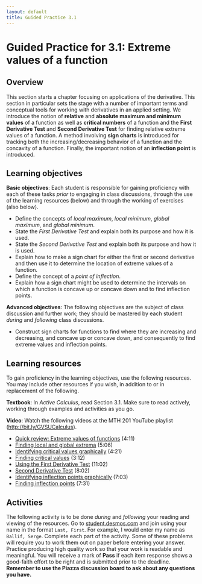 ```yaml
---
layout: default
title: Guided Practice 3.1
---
```


# Guided Practice for 3.1: Extreme values of a function

## Overview

This section starts a chapter focusing on applications of the derivative. This section in particular sets the stage with a number of important terms and conceptual tools for working with derivatives in an applied setting. We introduce the notion of **relative** and **absolute maximum and minimum values** of a function as well as **critical numbers** of a function and the **First Derivative Test** and **Second Derivative Test** for finding relative extreme values of a function. A method involving **sign charts** is introduced for tracking both the increasing/decreasing behavior of a function and the concavity of a function. Finally, the important notion of an **inflection point** is introduced.


## Learning objectives

__Basic objectives__: Each student is responsible for gaining proficiency with each of these tasks _prior_ to engaging in class discussions, through the use of the learning resources (below) and through the working of exercises (also below).

- Define the concepts of *local maximum*, *local minimum*, *global maximum*, and *global minimum*.
- State the *First Derivative Test* and explain both its purpose and how it is used.
- State the *Second Derivative Test* and explain both its purpose and how it is used.
- Explain how to make a sign chart for either the first or second derivative and then use it to determine the location of extreme values of a function.
- Define the concept of a *point of inflection*.
- Explain how a sign chart might be used to determine the intervals on which a function is concave up or concave down and to find inflection points.


__Advanced objectives__: The following objectives are the subject of class discussion and further work; they should be mastered by each student _during_ and _following_ class discussions.

- Construct sign charts for functions to find where they are increasing and decreasing, and concave up or concave down, and consequently to find extreme values and inflection points.

## Learning resources

To gain proficiency in the learning objectives, use the following resources. You may include other resources if you wish, in addition to or in replacement of the following.

__Textbook__: In _Active Calculus_, read Section 3.1. Make sure to read actively, working through examples and activities as you go.

__Video__: Watch the following videos at the MTH 201 YouTube playlist (http://bit.ly/GVSUCalculus).

* [Quick review: Extreme values of functions](http://www.youtube.com/watch?v=Bzj_oXB6yIU&list=PL9bIjQJDwfGuXQHuS5Jkmum_CFILoCZX-&index=55) (4:11)
* [Finding local and global extrema](http://www.youtube.com/watch?v=tvF3Rq0urvI&list=PL9bIjQJDwfGuXQHuS5Jkmum_CFILoCZX-&index=56) (5:06)
* [Identifying critical values graphically](http://www.youtube.com/watch?v=7RcLQZdB0LM&list=PL9bIjQJDwfGuXQHuS5Jkmum_CFILoCZX-&index=57) (4:21)
* [Finding critical values](http://www.youtube.com/watch?v=x-efl3Br11E&list=PL9bIjQJDwfGuXQHuS5Jkmum_CFILoCZX-&index=58) (3:12)
* [Using the First Derivative Test](http://www.youtube.com/watch?v=9rg5jpFVSFY&list=PL9bIjQJDwfGuXQHuS5Jkmum_CFILoCZX-&index=59) (11:02)
* [Second Derivative Test](http://www.youtube.com/watch?v=4Z_lhNVXEV4&list=PL9bIjQJDwfGuXQHuS5Jkmum_CFILoCZX-&index=60) (8:02)
* [Identifying inflection points graphically](http://www.youtube.com/watch?v=Tyyo8kILvE0&list=PL9bIjQJDwfGuXQHuS5Jkmum_CFILoCZX-&index=61) (7:03)
* [Finding inflection points](http://www.youtube.com/watch?v=w_O9IKmDZMI&list=PL9bIjQJDwfGuXQHuS5Jkmum_CFILoCZX-&index=62) (7:31)


## Activities

The following activity is to be done _during_ and _following_ your reading and viewing of the resources. Go to [student.desmos.com](https://student.desmos.com/?prepopulateCode=JQC7VM) and join using your name in the format `Last, First`. For example, I would enter my name as `Ballif, Serge`. Complete each part of the activity. Some of these problems will require you to work them out on paper before entering your answer. Practice producing high quality work so that your work is readable and meaningful. You will receive a mark of __Pass__ if each item response shows a good-faith effort to be right and is submitted prior to the deadline. __Remember to use the Piazza discussion board to ask about any questions you have.__
